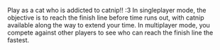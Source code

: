 Play as a cat who is addicted to catnip!! :3
In singleplayer mode, the objective is to reach the finish line before time runs out, with catnip available along the way to extend your time. In multiplayer mode, you compete against other players to see who can reach the finish line the fastest.
